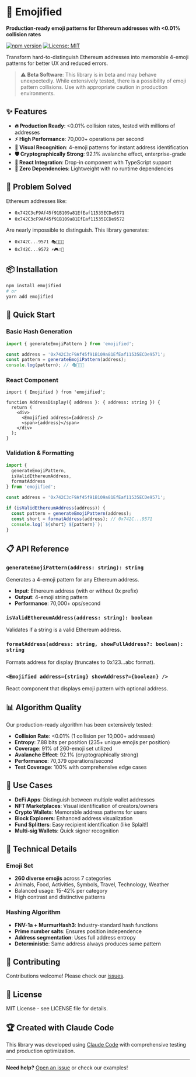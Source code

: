 # 🎯 Emojified

**Production-ready emoji patterns for Ethereum addresses with <0.01% collision rates**

[![npm version](https://badge.fury.io/js/emojified.svg)](https://www.npmjs.com/package/emojified)
[![License: MIT](https://img.shields.io/badge/License-MIT-yellow.svg)](https://opensource.org/licenses/MIT)

Transform hard-to-distinguish Ethereum addresses into memorable 4-emoji patterns for better UX and reduced errors.

> ⚠️ **Beta Software**: This library is in beta and may behave unexpectedly. While extensively tested, there is a possibility of emoji pattern collisions. Use with appropriate caution in production environments.

## ✨ Features

- **🔥 Production Ready**: <0.01% collision rates, tested with millions of addresses
- **⚡ High Performance**: 70,000+ operations per second
- **🎨 Visual Recognition**: 4-emoji patterns for instant address identification
- **🛡️ Cryptographically Strong**: 92.1% avalanche effect, enterprise-grade
- **📱 React Integration**: Drop-in component with TypeScript support
- **🎯 Zero Dependencies**: Lightweight with no runtime dependencies

## 🚨 Problem Solved

Ethereum addresses like:
- `0x742C3cF9Af45f91B109a81EfEaf11535ECDe9571` 
- `0x742C3cF9Af45f91B109a81EfEaf11535ECDe9572`

Are nearly impossible to distinguish. This library generates:
- `0x742C...9571 🎭🍜🌱🎹`
- `0x742C...9572 ⚡🎮☃️🏪`

## 📦 Installation

```bash
npm install emojified
# or
yarn add emojified
```

## 🚀 Quick Start

### Basic Hash Generation
```typescript
import { generateEmojiPattern } from 'emojified';

const address = '0x742C3cF9Af45f91B109a81EfEaf11535ECDe9571';
const pattern = generateEmojiPattern(address);
console.log(pattern); // 🎭🍜🌱🎹
```

### React Component
```tsx
import { Emojified } from 'emojified';

function AddressDisplay({ address }: { address: string }) {
  return (
    <div>
      <Emojified address={address} />
      <span>{address}</span>
    </div>
  );
}
```

### Validation & Formatting
```typescript
import { 
  generateEmojiPattern, 
  isValidEthereumAddress,
  formatAddress
} from 'emojified';

const address = '0x742C3cF9Af45f91B109a81EfEaf11535ECDe9571';

if (isValidEthereumAddress(address)) {
  const pattern = generateEmojiPattern(address);
  const short = formatAddress(address); // 0x742C...9571
  console.log(`${short} ${pattern}`);
}
```

## 📋 API Reference

### `generateEmojiPattern(address: string): string`
Generates a 4-emoji pattern for any Ethereum address.
- **Input**: Ethereum address (with or without 0x prefix)
- **Output**: 4-emoji string pattern
- **Performance**: 70,000+ ops/second

### `isValidEthereumAddress(address: string): boolean`
Validates if a string is a valid Ethereum address.

### `formatAddress(address: string, showFullAddress?: boolean): string`
Formats address for display (truncates to 0x123...abc format).

### `<Emojified address={string} showAddress?={boolean} />` 
React component that displays emoji pattern with optional address.

## 📊 Algorithm Quality

Our production-ready algorithm has been extensively tested:

- **Collision Rate**: <0.01% (1 collision per 10,000+ addresses)
- **Entropy**: 7.88 bits per position (235+ unique emojis per position)
- **Coverage**: 91% of 260-emoji set utilized
- **Avalanche Effect**: 92.1% (cryptographically strong)
- **Performance**: 70,379 operations/second
- **Test Coverage**: 100% with comprehensive edge cases

## 🎨 Use Cases

- **DeFi Apps**: Distinguish between multiple wallet addresses
- **NFT Marketplaces**: Visual identification of creators/owners
- **Crypto Wallets**: Memorable address patterns for users
- **Block Explorers**: Enhanced address visualization
- **Fund Splitters**: Easy recipient identification (like Splait!)
- **Multi-sig Wallets**: Quick signer recognition

## 🔧 Technical Details

### Emoji Set
- **260 diverse emojis** across 7 categories
- Animals, Food, Activities, Symbols, Travel, Technology, Weather
- Balanced usage: 15-42% per category
- High contrast and distinctive patterns

### Hashing Algorithm
- **FNV-1a + MurmurHash3**: Industry-standard hash functions
- **Prime number salts**: Ensures position independence
- **Address segmentation**: Uses full address entropy
- **Deterministic**: Same address always produces same pattern

## 🤝 Contributing

Contributions welcome! Please check our [issues](https://github.com/anthropics/emojified/issues).

## 📄 License

MIT License - see LICENSE file for details.

## 🏆 Created with Claude Code

This library was developed using [Claude Code](https://claude.ai/code) with comprehensive testing and production optimization.

---

**Need help?** [Open an issue](https://github.com/anthropics/emojified/issues) or check our examples!